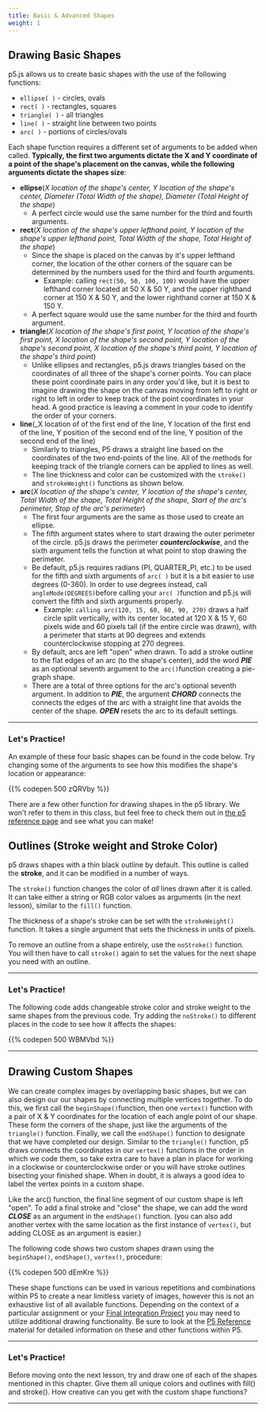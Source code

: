 ```yaml
---
title: Basic & Advanced Shapes
weight: 1
---
```

## Drawing Basic Shapes

p5.js allows us to create basic shapes with the use of the following functions:

* `ellipse( )` - circles, ovals
* `rect( )` - rectangles, squares
* `triangle( )` - all triangles
* `line( )` - straight line between two points
* `arc( )` - portions of circles/ovals

Each shape function requires a different set of arguments to be added when called. **Typically, the first two arguments dictate the X and Y coordinate of a point of the shape's placement on the canvas, while the following arguments dictate the shapes size**:

* **ellipse**(_X location of the shape's center, Y location of the shape's center, Diameter (Total Width of the shape), Diameter (Total Height of the shape_)
  * A perfect circle would use the same number for the third and fourth arguments.
* **rect**(_X location of the shape's upper lefthand point, Y location of the shape's upper lefthand point, Total Width of the shape, Total Height of the shape_)
  * Since the shape is placed on the canvas by it's upper lefthand corner, the location of the other corners of the square can be determined by the numbers used for the third and fourth arguments.
    * Example: calling `rect(50, 50, 100, 100)` would have the upper lefthand corner located at 50 X & 50 Y, and the upper righthand corner at 150 X & 50 Y, and the lower righthand corner at 150 X & 150 Y.
  * A perfect square would use the same number for the third and fourth argument.
* **triangle**(_X location of the shape's first point, Y location of the shape's first point, X location of the shape's second point, Y location of the shape's second point, X location of the shape's third point, Y location of the shape's third point_)
  * Unlike ellipses and rectangles, p5.js draws triangles based on the coordinates of all three of the shape's corner points. You can place these point coordinate pairs in any order you'd like, but it is best to imagine drawing the shape on the canvas moving from left to right or right to left in order to keep track of the point coordinates in your head. A good practice is leaving a comment in your code to identify the order of your corners.
* **line**(_X location of of the first end of the line, Y location of the first end of the line, Y position of the second end of the line, Y position of the second end of the line)
  * Similarly to triangles, P5 draws a straight line based on the coordinates of the two end-points of the line. All of the methods for keeping track of the triangle corners can be applied to lines as well.
  * The line thickness and color can be customized with the `stroke()` and `strokeWeight()` functions as shown below.
* **arc**(_X location of the shape's center, Y location of the shape's center, Total Width of the shape, Total Height of the shape, Start of the arc's perimeter, Stop of the arc's perimeter_)
  * The first four arguments are the same as those used to create an ellipse. 
  * The fifth argument states where to start drawing the outer perimeter of the circle. p5.js draws the perimeter _**counterclockwise**_, and the sixth argument tells the function at what point to stop drawing the perimeter.
  * Be default, p5.js requires radians (PI, QUARTER_PI, etc.) to be used for the fifth and sixth arguments of `arc( )` but it is a bit easier to use degrees (0-360). In order to use degrees instead, call `angleMode(DEGREES)`before calling your `arc( )`function and p5.js will convert the fifth and sixth arguments properly.
    * Example: `calling arc(120, 15, 60, 60, 90, 270)` draws a half circle split vertically, with its center located at 120 X & 15 Y, 60 pixels wide and 60 pixels tall (if the entire circle was drawn), with a perimeter that starts at 90 degrees and extends counterclockwise stopping at 270 degrees.
  * By default, arcs are left "open" when drawn. To add a stroke outline to the flat edges of an arc (to the shape's center), add the word **_PIE_** as an optional seventh argument to the `arc()`function creating a pie-graph shape.
  * There are a total of three options for the arc's optional seventh argument. In addition to **_PIE_**, the argument **_CHORD_** connects the connects the edges of the arc with a straight line that avoids the center of the shape. **_OPEN_** resets the arc to its default settings.

---

### Let's Practice!

An example of these four basic shapes can be found in the code below. Try changing some of the arguments to see how this modifies the shape's location or appearance:

{{% codepen 500 zQRVby %}}

There are a few other function for drawing shapes in the p5 library. We won't refer to them in this class, but feel free to check them out in [the p5 reference page](https://p5js.org/reference/) and see what you can make!

## Outlines (Stroke weight and Stroke Color)

p5 draws shapes with a thin black outline by default. This outline is called the **stroke**, and it can be modified in a number of ways.

The `stroke()` function changes the color of *_all_* lines drawn after it is called. It can take either a string or RGB color values as arguments (in the next lesson), similar to the `fill()` function. 

The thickness of a shape's stroke can be set with the `strokeWeight()` function. It takes a single argument that sets the thickness in units of pixels.

To remove an outline from a shape entirely, use the `noStroke()` function. You will then have to call `stroke()` again to set the values for the next shape you need with an outline.

---

### Let's Practice!

The following code adds changeable stroke color and stroke weight to the same shapes from the previous code. Try adding the `noStroke()` to different places in the code to see how it affects the shapes:

{{% codepen 500 WBMVbd %}}

---

## Drawing Custom Shapes

We can create complex images by overlapping basic shapes, but we can also design our our shapes by connecting multiple vertices together. To do this, we first call the `beginShape()`function, then one `vertex()` function with a pair of X & Y coordinates for the location of each angle point of our shape. These form the corners of the shape, just like the arguments of the `triangle()` function. Finally, we call the `endShape()` function to designate that we have completed our design. Similar to the `triangle()` function, p5 draws connects the coordinates in our `vertex()` functions in the order in which we code them, so take extra care to have a plan in place for working in a clockwise or counterclockwise order or you will have stroke outlines bisecting your finished shape. When in doubt, it is always a good idea to label the vertex points in a custom shape.

Like the arc() function, the final line segment of our custom shape is left "open". To add a final stroke and "close" the shape, we can add the word **_CLOSE_** as an argument in the `endShape()` function. (you can also add another vertex with the same location as the first instance of `vertex()`, but adding CLOSE as an argument is easier.)

The following code shows two custom shapes drawn using the `beginShape()`, `endShape()`, `vertex()`, procedure:

{{% codepen 500 dEmKre %}}

These shape functions can be used in various repetitions and combinations within P5 to create a near limitless variety of images, however this is not an exhaustive list of all available functions. Depending on the context of a particular assignment or your [Final Integration Project](https://pdm.lsupathways.org/5_integrationproject/) you may need to utilize additional drawing functionality. Be sure to look at the [P5 Reference](https://p5js.org/reference/) material for detailed information on these and other functions within P5.

---

### Let's Practice!

Before moving onto the next lesson, try and draw one of each of the shapes mentioned in this chapter. Give them all unique colors and outlines with fill() and stroke(). How creative can you get with the custom shape functions?

---